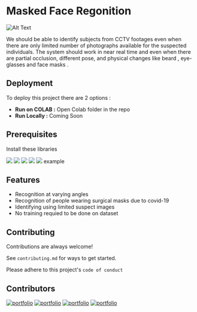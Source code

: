 
# Masked Face Regonition
![Alt Text](https://media.giphy.com/media/3o7abnQiguzMTaYlOM/giphy.gif)

We should be able to identify subjects from CCTV footages even
when there are only limited number of photographs available for the
suspected individuals. The system should work in near real time and
even when there are partial occlusion, different pose, and physical
changes like beard , eye-glasses and face masks .


## Deployment

To deploy this project there are 2 options :

- **Run on COLAB :** Open Colab folder in the repo
- **Run Locally :** Coming Soon




## Prerequisites
Install these libraries 

[![](https://img.shields.io/badge/-opencv-green)](https://opencv.org/)
[![](https://img.shields.io/badge/-tensorflow-orange)](https://www.tensorflow.org/)
[![](https://img.shields.io/badge/-numpy-blue)](https://numpy.org/)
[![](https://img.shields.io/badge/-gradio-yellowgreen)](https://gradio.app/)
[![](https://img.shields.io/badge/-pandas-red)](https://pandas.pydata.org/)
example

## Features

- Recognition at varying angles
- Recognition of people wearing surgical masks due to covid-19
- Identifying using limited suspect images
- No training requied to be done on dataset 


## Contributing

Contributions are always welcome!

See `contributing.md` for ways to get started.

Please adhere to this project's `code of conduct`


## Contributors
[![portfolio](https://img.shields.io/badge/Aby_Stalin-0AF?style=for-the-badge&logo=ReverbNation&logoColor=White)](https://github.com/Alby0n)
[![portfolio](https://img.shields.io/badge/Akhbar_Sha-D62?style=for-the-badge&logo=Ghostery&logoColor=white)](https://github.com/AkhbarSha)
[![portfolio](https://img.shields.io/badge/Shrish_Nandakumar-E23?style=for-the-badge&logo=1001Tracklists&logoColor=black)](https://github.com/shrishn)
[![portfolio](https://img.shields.io/badge/Akshit_Sudheer_Kumar-000?style=for-the-badge&logo=Starship&logoColor=red)](https://github.com/4k5h1t)
